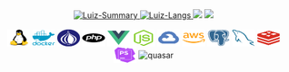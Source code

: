 <!-- ### Hi there 👋 -->

<!--
**lbenevenuto/lbenevenuto** is a ✨ _special_ ✨ repository because its `README.md` (this file) appears on your GitHub profile.

Here are some ideas to get you started:

- 🔭 I’m currently working on ...
- 🌱 I’m currently learning ...
- 👯 I’m looking to collaborate on ...
- 🤔 I’m looking for help with ...
- 💬 Ask me about ...
- 📫 How to reach me: ...
- 😄 Pronouns: ...
- ⚡ Fun fact: ...
-->

<div align="center">
  <a href="https://github.com/lbenevenuto">
      <img height="180em" src="https://github-readme-stats.vercel.app/api?username=lbenevenuto&show_icons=true&theme=transparent&include_all_commits=true&count_private=true" alt="Luiz-Summary"/>
      <img height="180em" src="https://github-readme-stats.vercel.app/api/top-langs/?username=lbenevenuto&layout=compact&langs_count=7&theme=transparent" alt="Luiz-Langs"/>
  </a>
  
  <picture>
    <source
      srcset="https://github-readme-stats.vercel.app/api?username=lbenevenuto&show_icons=true&theme=dracula&include_all_commits=true&count_private=true"
      media="(prefers-color-scheme: dark)"
    />
    <source
      srcset="https://github-readme-stats.vercel.app/api?username=lbenevenuto&show_icons=true&theme=transparent&include_all_commits=true&count_private=true"
      media="(prefers-color-scheme: light), (prefers-color-scheme: no-preference)"
    />
    <img height="180em" src="https://github.com/lbenevenuto" />
  </picture>

  <picture>
    <source
      srcset="https://github-readme-stats.vercel.app/api/top-langs/?username=lbenevenuto&layout=compact&langs_count=7&theme=dracula"
      media="(prefers-color-scheme: dark)"
    />
    <source
      srcset="https://github-readme-stats.vercel.app/api/top-langs/?username=lbenevenuto&layout=compact&langs_count=7&theme=transparent"
      media="(prefers-color-scheme: light), (prefers-color-scheme: no-preference)"
    />
    <img height="180em" src="https://github.com/lbenevenuto" />
  </picture>


</div>

<div style="display: inline_block" align="center">
<br>
  <img align="center" alt="linux" height="30" width="40" src="https://raw.githubusercontent.com/devicons/devicon/master/icons/linux/linux-original.svg">
  <img align="center" alt="docker" height="30" width="40" src="https://raw.githubusercontent.com/devicons/devicon/master/icons/docker/docker-plain-wordmark.svg">
  <img align="center" alt="perl" height="30" width="40" src="https://raw.githubusercontent.com/devicons/devicon/master/icons/perl/perl-original.svg">
  <img align="center" alt="php" height="30" width="40" src="https://raw.githubusercontent.com/devicons/devicon/master/icons/php/php-plain.svg">
  <img align="center" alt="vuejs" height="30" width="40" src="https://raw.githubusercontent.com/devicons/devicon/master/icons/vuejs/vuejs-original.svg">
  <img align="center" alt="nodejs" height="30" width="40" src="https://raw.githubusercontent.com/devicons/devicon/master/icons/nodejs/nodejs-plain.svg">
  <img align="center" alt="googlecloud" height="30" width="40" src="https://raw.githubusercontent.com/devicons/devicon/master/icons/googlecloud/googlecloud-plain.svg">
  <img align="center" alt="amazonwebservices" height="30" width="40" src="https://raw.githubusercontent.com/devicons/devicon/master/icons/amazonwebservices/amazonwebservices-plain-wordmark.svg">
  <img align="center" alt="postgresql" height="30" width="40" src="https://raw.githubusercontent.com/devicons/devicon/master/icons/postgresql/postgresql-plain.svg">
  <img align="center" alt="mysql" height="30" width="40" src="https://raw.githubusercontent.com/devicons/devicon/master/icons/mysql/mysql-plain.svg">
  <img align="center" alt="redis" height="30" width="40" src="https://raw.githubusercontent.com/devicons/devicon/master/icons/redis/redis-plain.svg">
  <img align="center" alt="phpstorm" height="30" width="40" src="https://raw.githubusercontent.com/devicons/devicon/master/icons/phpstorm/phpstorm-plain.svg">
  <img align="center" alt="quasar" height="30" width="30" src="https://avatars.githubusercontent.com/u/23064371">
</div>

